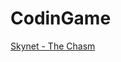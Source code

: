 CodinGame
==========

<a href="https://www.codingame.com/ide/149609178bf3711b25b1e63817b4050f4b35975">Skynet - The Chasm</a>
